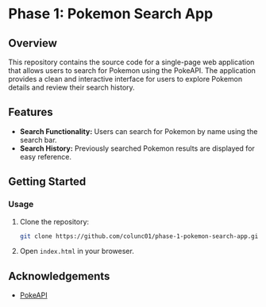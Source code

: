 # Phase 1: Pokemon Search App

## Overview

This repository contains the source code for a single-page web application that allows users to search for Pokemon using the PokeAPI. The application provides a clean and interactive interface for users to explore Pokemon details and review their search history.

## Features

- **Search Functionality:** Users can search for Pokemon by name using the search bar.
- **Search History:** Previously searched Pokemon results are displayed for easy reference.

## Getting Started

### Usage

1. Clone the repository:

   ```bash
   git clone https://github.com/colunc01/phase-1-pokemon-search-app.git

2. Open ```index.html``` in your broweser.


## Acknowledgements

 - [PokeAPI](https://pokeapi.co/)
 
